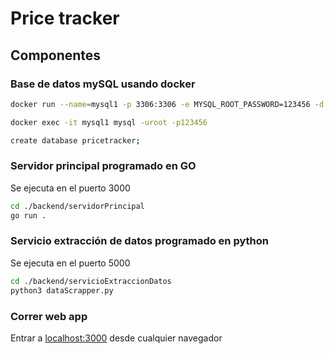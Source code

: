 # Price tracker 

## Componentes

### Base de datos mySQL usando docker


```bash
docker run --name=mysql1 -p 3306:3306 -e MYSQL_ROOT_PASSWORD=123456 -d mysql/mysql-server:8.0

docker exec -it mysql1 mysql -uroot -p123456

create database pricetracker;
```

### Servidor principal programado en GO

Se ejecuta en el puerto 3000

```bash
cd ./backend/servidorPrincipal
go run .
```


### Servicio extracción de datos programado en python

Se ejecuta en el puerto 5000

```bash
cd ./backend/servicioExtraccionDatos
python3 dataScrapper.py
```

### Correr web app

Entrar a [localhost:3000](http://localhost:3000) desde cualquier navegador
